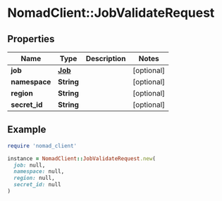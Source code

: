 # NomadClient::JobValidateRequest

## Properties

| Name | Type | Description | Notes |
| ---- | ---- | ----------- | ----- |
| **job** | [**Job**](Job.md) |  | [optional] |
| **namespace** | **String** |  | [optional] |
| **region** | **String** |  | [optional] |
| **secret_id** | **String** |  | [optional] |

## Example

```ruby
require 'nomad_client'

instance = NomadClient::JobValidateRequest.new(
  job: null,
  namespace: null,
  region: null,
  secret_id: null
)
```

